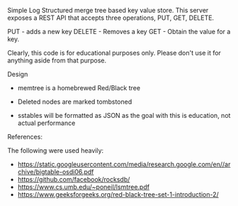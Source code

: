Simple Log Structured merge tree based key value store.  This server exposes a
REST API that accepts three operations, PUT, GET, DELETE.

PUT - adds a new key
DELETE - Removes a key
GET - Obtain the value for a key.

Clearly, this code is for educational purposes only.  Please don't use it for
anything aside from that purpose.

Design
* memtree is a homebrewed Red/Black tree
* Deleted nodes are marked tombstoned

* sstables will be formatted as JSON as the goal with this is education, not
  actual performance

References:

The following were used heavily:

* https://static.googleusercontent.com/media/research.google.com/en//archive/bigtable-osdi06.pdf
* https://github.com/facebook/rocksdb/
* https://www.cs.umb.edu/~poneil/lsmtree.pdf
* https://www.geeksforgeeks.org/red-black-tree-set-1-introduction-2/
